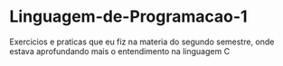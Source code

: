 # Linguagem-de-Programacao-1
 Exercicios e praticas que eu fiz na materia do segundo semestre, onde estava aprofundando mais o entendimento na linguagem C
